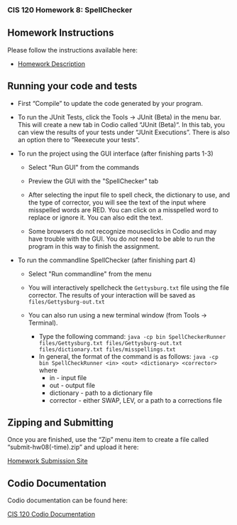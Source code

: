 ### CIS 120 Homework 8: SpellChecker

## Homework Instructions

Please follow the instructions available here:

*   [Homework Description](http://www.cis.upenn.edu/~cis120/current/hw/hw08)

## Running your code and tests

*   First “Compile” to update the code generated by your program.

*   To run the JUnit Tests, click the Tools -> JUnit (Beta) in the menu
    bar. This will create a new tab in Codio called “JUnit (Beta)“. In this
    tab, you can view the results of your tests under “JUnit
    Executions”. There is also an option there to “Reexecute your tests”.

*   To run the project using the GUI interface (after finishing parts 1-3)

	* Select "Run GUI" from the commands
	
	* Preview the GUI with the "SpellChecker" tab
	
	* After selecting the input file to spell check, the dictionary to use,
      and the type of corrector, you will see the text of the input where
      misspelled words are RED. You can click on a misspelled word to replace
      or ignore it. You can also edit the text.
	
	* Some browsers do not recognize mouseclicks in Codio and may have trouble
      with the GUI. You do *not* need to be able to run the program in this
      way to finish the assignment.

*   To run the commandline SpellChecker (after finishing part 4)

    * Select "Run commandline" from the menu
	
	* You will interactively spellcheck the `Gettysburg.txt` file using the
      file corrector. The results of your interaction will be saved as
      `files/Gettysburg-out.txt`
	  
    * You can also run using a new terminal window (from Tools -> Terminal). 
        * Type the following command: ```java -cp bin SpellCheckerRunner files/Gettysburg.txt files/Gettysburg-out.txt files/dictionary.txt files/misspellings.txt```
        * In general, the format of the command is as follows: ```java -cp bin SpellCheckRunner <in> <out> <dictionary> <corrector>``` where
            * in - input file
            * out - output file
            * dictionary - path to a dictionary file
            * corrector - either SWAP, LEV, or a path to a corrections file
        

## Zipping and Submitting

Once you are finished, use the “Zip” menu item to create a file called “submit-hw08(-time).zip” and upload it here:

[Homework Submission Site](https://fling.seas.upenn.edu/~cis120/current/admin/dashboard.html)

## Codio Documentation

Codio documentation can be found here:

[CIS 120 Codio Documentation](http://www.cis.upenn.edu/~cis120/current/codio.shtml)
